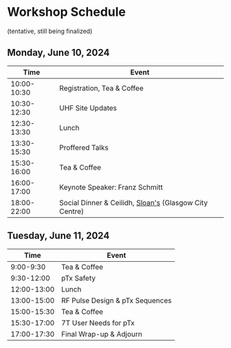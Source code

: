 # Workshop Schedule
(tentative, still being finalized)

## Monday, June 10, 2024

| Time | Event |
| ----------- | ----------- |
| 10:00-10:30| Registration, Tea & Coffee |
| 10:30-12:30 | UHF Site Updates | 
| 12:30-13:30 | Lunch | 
| 13:30-15:30 | Proffered Talks | 
| 15:30-16:00 | Tea & Coffee | 
| 16:00-17:00 | Keynote Speaker: Franz Schmitt | 
| 18:00-22:00 | Social Dinner & Ceilidh, [Sloan's](https://www.sloansglasgow.com/) (Glasgow City Centre) | 

## Tuesday, June 11, 2024

| Time | Event |
| ----------- | ----------- |
| 9:00-9:30| Tea & Coffee |
| 9:30-12:00 | pTx Safety | 
| 12:00-13:00 | Lunch | 
| 13:00-15:00 | RF Pulse Design & pTx Sequences | 
| 15:00-15:30 | Tea & Coffee | 
| 15:30-17:00 | 7T User Needs for pTx | 
| 17:00-17:30 | Final Wrap-up & Adjourn | 
